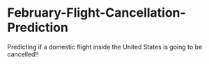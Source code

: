 # February-Flight-Cancellation-Prediction
 Predicting if a domestic flight inside the United States is going to be cancelled!! 
